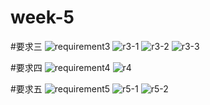 # week-5
#要求三
![requirement3](https://user-images.githubusercontent.com/80885004/196706373-d16eca3f-91f1-4ee6-8b93-9dbcb3c1ee13.png)
![r3-1](https://user-images.githubusercontent.com/80885004/196709058-ca37e3a0-09b0-4b27-915f-cc092f9906cd.png)
![r3-2](https://user-images.githubusercontent.com/80885004/196709094-2d76de99-7cb5-432e-b166-8d81bf901c77.png)
![r3-3](https://user-images.githubusercontent.com/80885004/196709108-68f36500-9d1e-4e12-a797-6ba049f4a513.png)

#要求四
![requirement4](https://user-images.githubusercontent.com/80885004/196706445-146d857e-7fd0-476c-8ccb-5d468cb73ce1.png)
![r4](https://user-images.githubusercontent.com/80885004/196709613-9dc0fedd-a453-47bc-9999-a15cfbcd1c18.png)

#要求五
![requirement5](https://user-images.githubusercontent.com/80885004/196706459-26930187-5234-4ab9-8ec9-a1759ad005e0.png)
![r5-1](https://user-images.githubusercontent.com/80885004/196711537-ab2698e8-342d-49cb-af56-d7b0eb4c884b.png)
![r5-2](https://user-images.githubusercontent.com/80885004/196711578-cd7868e7-cce6-42e7-83d7-592923e30352.png)
